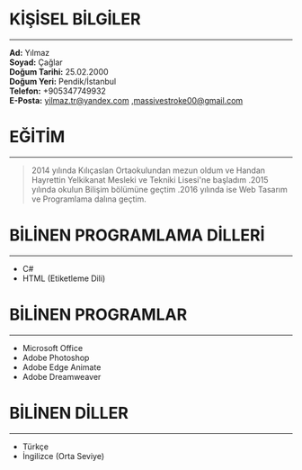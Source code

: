 # KİŞİSEL BİLGİLER
***
**Ad:** Yılmaz  
**Soyad:** Çağlar  
**Doğum Tarihi:** 25.02.2000  
**Doğum Yeri:** Pendik/İstanbul  
**Telefon:**  +905347749932  
**E-Posta:**  yilmaz.tr@yandex.com ,massivestroke00@gmail.com  
# EĞİTİM
***
> 2014 yılında Kılıçaslan Ortaokulundan mezun oldum ve Handan Hayrettin Yelkikanat Mesleki ve Tekniki Lisesi'ne başladım .2015 yılında okulun Bilişim bölümüne geçtim .2016 yılında ise Web Tasarım ve Programlama dalına geçtim.  
# BİLİNEN PROGRAMLAMA DİLLERİ
***
* C#
* HTML (Etiketleme Dili)
# BİLİNEN PROGRAMLAR
***
* Microsoft Office
* Adobe Photoshop
* Adobe Edge Animate
* Adobe Dreamweaver
# BİLİNEN DİLLER
***
* Türkçe
* İngilizce (Orta Seviye)
